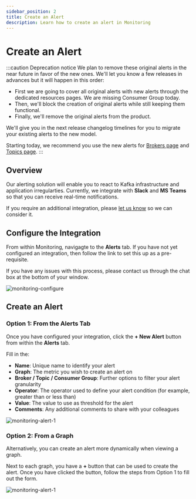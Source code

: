 ```yaml
---
sidebar_position: 2
title: Create an Alert
description: Learn how to create an alert in Monitoring
---
```


# Create an Alert

:::caution Deprecation notice
We plan to remove these original alerts in the near future in favor of the new ones. We'll let you know a few releases in advances but it will happen in this order:
- First we are going to cover all original alerts with new alerts through the dedicated resources pages. We are missing Consumer Group today.
- Then, we'll block the creation of original alerts while still keeping them functional.
- Finally, we'll remove the original alerts from the product.

We'll give you in the next release changelog timelines for you to migrate your existing alerts to the new model.

Starting today, we recommend you use the new alerts for [Brokers page](/platform/navigation/console/brokers/) and [Topics page](/platform/navigation/console/topics/topic-graphs/).
:::

## Overview

Our alerting solution will enable you to react to Kafka infrastructure and application irregularties. Currently, we integrate with **Slack** and **MS Teams** so that you can receive real-time notifications.

If you require an additional integration, please [let us know](https://conduktor.io/roadmap) so we can consider it.

## Configure the Integration

From within Monitoring, navigagte to the **Alerts** tab. If you have not yet configured an integration, then follow the link to set this up as a pre-requisite.

If you have any issues with this process, please contact us through the chat box at the bottom of your window.

![monitoring-configure](/img/monitoring/monitoring-configure.png)


## Create an Alert

### Option 1: From the Alerts Tab

Once you have configured your integration, click the **+ New Alert** button from within the **Alerts** tab.

Fill in the:

- **Name**: Unique name to identify your alert
- **Graph**: The metric you wish to create an alert on
- **Broker / Topic / Consumer Group**: Further options to filter your alert granularity
- **Operator**: The operator used to define your alert condition (for example, greater than or less than)
- **Value**: The value to use as threshold for the alert
- **Comments**: Any additional comments to share with your colleagues

![monitoring-alert-1](/img/monitoring/monitoring-alert-1.png)

### Option 2: From a Graph

Alternatively, you can create an alert more dynamically when viewing a graph.

Next to each graph, you have a **+** button that can be used to create the alert. Once you have clicked the button, follow the steps from Option 1 to fill out the form.

![monitoring-alert-1](/img/monitoring/monitoring-alert-2.png)
